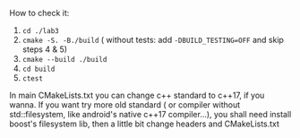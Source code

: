 How to check it:
1. `cd ./lab3`
2. `cmake -S. -B./build` ( without tests: add `-DBUILD_TESTING=OFF` and skip steps 4 & 5)
3. `cmake --build ./build`
4. `cd build`
5. `ctest`

In main CMakeLists.txt you can change c++ standard to c++17, if you wanna. If you want try more old standard ( or compiler without std::filesystem, like android's native c++17 compiler...), you shall need install boost's filesystem lib, then a little bit change headers and CMakeLists.txt
